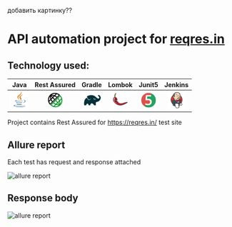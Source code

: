 
добавить картинку??
<!-- 
<img height="100" src="https://upload.wikimedia.org/wikipedia/commons/thumb/2/2a/ITunes_12.2_logo.png/80px-ITunes_12.2_logo.png">
-->

# API automation project for [reqres.in](https://reqres.in/)

## Technology used:

| Java | Rest Assured | Gradle | Lombok | Junit5 | Jenkins |
|:------:|:----:|:------:|:------:|:------:|:--------:|
| ![Java](src/images/icons/Java.png) | ![Rest-Assured](src/images/icons/Rest-Assured.png) | ![Gradle](src/images/icons/Gradle.png) | ![Lombok](src/images/icons/Lombok.png) | ![JUnit5](src/images/icons/JUnit5.png) | ![Jenkins](src/images/icons/Jenkins.png) |

[comment]: <> (## Используемые технологии и инструменты)

[comment]: <> (![Intelij_IDEA]&#40;src/images/icons/Intelij_IDEA.png&#41;)

[comment]: <> (![Java]&#40;src/images/icons/Java.png&#41;)

[comment]: <> (![Selenide]&#40;src/images/icons/Selenide.png&#41;)

[comment]: <> (![Selenoid]&#40;src/images/icons/Selenoid.png&#41;)

[comment]: <> (![Gradle]&#40;src/images/icons/Gradle.png&#41;)

[comment]: <> (![JUnit5]&#40;src/images/icons/JUnit5.png&#41;)

[comment]: <> (![Allure Report]&#40;src/images/icons/Allure_Report.png&#41;)

[comment]: <> (![AllureTestOps]&#40;src/images/icons/AllureTestOps.png&#41;)

[comment]: <> (![Github]&#40;src/images/icons/Github.png&#41;)

[comment]: <> (![Jenkins]&#40;src/images/icons/Jenkins.png&#41;)

[comment]: <> (![Rest-Assured]&#40;src/images/icons/Rest-Assured.png&#41;)

[comment]: <> (![Telegram]&#40;src/images/icons/Telegram.png&#41;)

[comment]: <> (![Jira]&#40;src/images/icons/Jira.png&#41;)

[comment]: <> (![Lombok]&#40;src/images/icons/Lombok.png&#41;)


Project contains Rest Assured for https://reqres.in/ test site

## Allure report

Each test has request and response attached

![allure report](./images/AllureReport.png)

## Response body

![allure report](./images/ResponseBody.png)

